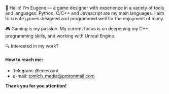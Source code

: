 👋 Hello! I'm Eugene — a game designer with experience in a variety of tools and languages: Python, C/C++ and Javascript are my main languages. I aim to create games designed and programmed well for the enjoyment of many.

🎮 Gaming is my passion. My current focus is on deepening my C++ programming skills, and working with Unreal Engine. 

🔍 Interested in my work? 

#### How to reach me: 
* Telegram: @enevxant
* e-mail: tomich_media@protonmail.com

<b>Thank you for you attention!</b>

<!--
**epotapp/epotapp** is a ✨ _special_ ✨ repository because its `README.md` (this file) appears on your GitHub profile.

Here are some ideas to get you started:

- 🔭 I’m currently working on ...
- 🌱 I’m currently learning ...
- 👯 I’m looking to collaborate on ...
- 🤔 I’m looking for help with ...
- 💬 Ask me about ...
- 📫 How to reach me: ...
- 😄 Pronouns: ...
- ⚡ Fun fact: ...
-->

